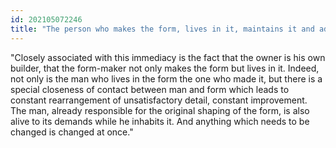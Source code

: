 ```yaml
---
id: 202105072246 
title: "The person who makes the form, lives in it, maintains it and adapts it to the changing needs"
---
```

"Closely associated with this immediacy is the fact that the owner is his own builder, that the form-maker not only makes the form but lives in it. Indeed, not only is the man who lives in the form the one who made it, but there is a special close­ness of contact between man and form which leads to constant rearrangement of unsatisfactory detail, constant improvement. The man, already responsible for the original shaping of the form, is also alive to its demands while he inhabits it. And anything which needs to be changed is changed at once."
